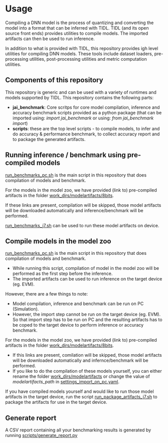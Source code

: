 # Usage

Compiling a DNN model is the process of quantizing and converting the model into a format that can be inferred with TIDL. TIDL (and its open source front ends) provides utilities to compile models. The imported artifacts can then be used to run inference.

In addition to what is provided with TIDL, this repository provides igh level utilities for compiling DNN models. These tools include dataset loaders, pre-processing utilities, post-processing utilities and metric computation utilities.

## Components of this repository
This repository is generic and can be used with a variety of runtimes and models supported by TIDL. This repository contains the following parts:<br>
- **jai_benchmark**: Core scritps for core model compilation, inference and accuracy benchmark scripts provided as a python package (that can be imported using: *import jai_benchmark* or using: *from jai_benchmark import*)<br>
- **scripts**: these are the top level scripts - to compile models, to infer and do accuracy & performance benchmark, to collect accuracy report and to package the generated artifacts.<br>

## Running inference / benchmark using pre-compiled models
[run_benchmarks_pc.sh](../run_benchmarks_pc.sh) is the main script in this repository that does compilation of models and benchmark. 

For the models in the model zoo, we have provided (link to) pre-compiled artifacts in the folder [work_dirs/modelartifacts/8bits](../work_dirs/modelartifacts/8bits). 

If these links are present, compilation will be skipped, those model artifacts will be downloaded automatically and inference/benchmark will be performed.

[run_benchmarks_j7.sh](../run_benchmarks_j7.sh) can be used to run these model artifacts on device. 


## Compile models in the model zoo

[run_benchmarks_pc.sh](../run_benchmarks_pc.sh) is the main script in this repository that does compilation of models and benchmark. 
- While running this script, compilation of model in the model zoo will be performed as the first step before the inference. 
- The imported artifacts can be used to run inference on the target device (eg. EVM). 

However, there are a few things to note:
- Model compilation, inference and benchmark can be run on PC (Simulation).
- However, the import step cannot be run on the target device (eg. EVM). So that import step has to be run on PC and the resulting artifacts has to be coped to the target device to perform inference or accuracy benchmark.

For the models in the model zoo, we have provided (link to) pre-compiled artifacts in the folder [work_dirs/modelartifacts/8bits](../work_dirs/modelartifacts/8bits). 
- If this links are present, comilation will be skipped, those model artifacts will be downloaded automatically and infernce/benchmark will be performed.
- If you like to do the compilation of these models yourself, you can either rename the folder [work_dirs/modelartifacts](../work_dirs/modelartifacts) or change the value of *modelartifacts_path* in [settings_import_on_pc.yaml](../settings_import_on_pc.yaml). 

If you have compiled models yourself and would like to run those model artifacts in the target device, run the script [run_package_artifacts_j7.sh](../run_package_artifacts_j7.sh) to package the artifacts for use in the target device.


## Generate report
A CSV report containing all your benchmarking results is generated by running [scripts/generate_report.py](../scripts/generate_report.py)

